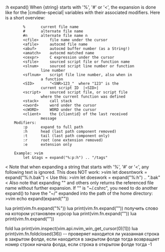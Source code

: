 :h expand()
When {string} starts with '%', '#' or '<', the expansion is
		done like for the |cmdline-special| variables with their
		associated modifiers.  Here is a short overview:

			%		current file name
			#		alternate file name
			#n		alternate file name n
			<cfile>		file name under the cursor
			<afile>		autocmd file name
			<abuf>		autocmd buffer number (as a String!)
			<amatch>	autocmd matched name
			<cexpr>		C expression under the cursor
			<sfile>		sourced script file or function name
			<slnum>		sourced script line number or function
					line number
			<sflnum>	script file line number, also when in
					a function
			<SID>		"<SNR>123_"  where "123" is the
					current script ID  |<SID>|
			<script>	sourced script file, or script file
					where the current function was defined
			<stack>		call stack
			<cword>		word under the cursor
			<cWORD>		WORD under the cursor
			<client>	the {clientid} of the last received
					message
		Modifiers:
			:p		expand to full path
			:h		head (last path component removed)
			:t		tail (last path component only)
			:r		root (one extension removed)
			:e		extension only

		Example: >vim
			let &tags = expand("%:p:h") .. "/tags"
<		Note that when expanding a string that starts with '%', '#' or
		'<', any following text is ignored.  This does NOT work: >vim
			let doesntwork = expand("%:h.bak")
<		Use this: >vim
			let doeswork = expand("%:h") .. ".bak"
<		Also note that expanding "<cfile>" and others only returns the
		referenced file name without further expansion.  If "<cfile>"
		is "~/.cshrc", you need to do another expand() to have the
		"~/" expanded into the path of the home directory: >vim
			echo expand(expand("<cfile>"))

lua print(vim.fn.expand("%"))
lua print(vim.fn.expand("<cword>")) получить слово на котором установлен курсор
lua print(vim.fn.expand("<abuf>"))
lua print(vim.fn.expand("<afile>"))

fold
lua print(vim.inspect(vim.api.nvim_win_get_cursor(0)[1]))
lua print(vim.fn.foldclosed(36)) -- проверяет находится ли указанная строка в закрытом фолде, 
если находится в закрытом фолде тогда возвращает номер строки начала фолда, если строка в открытом фолде тогда -1 


